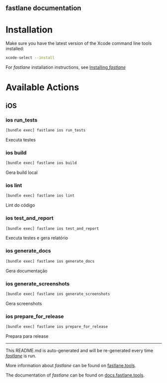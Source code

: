 fastlane documentation
----

# Installation

Make sure you have the latest version of the Xcode command line tools installed:

```sh
xcode-select --install
```

For _fastlane_ installation instructions, see [Installing _fastlane_](https://docs.fastlane.tools/#installing-fastlane)

# Available Actions

## iOS

### ios run_tests

```sh
[bundle exec] fastlane ios run_tests
```

Executa testes

### ios build

```sh
[bundle exec] fastlane ios build
```

Gera build local

### ios lint

```sh
[bundle exec] fastlane ios lint
```

Lint do código

### ios test_and_report

```sh
[bundle exec] fastlane ios test_and_report
```

Executa testes e gera relatório

### ios generate_docs

```sh
[bundle exec] fastlane ios generate_docs
```

Gera documentação

### ios generate_screenshots

```sh
[bundle exec] fastlane ios generate_screenshots
```

Gera screenshots

### ios prepare_for_release

```sh
[bundle exec] fastlane ios prepare_for_release
```

Prepara para release

----

This README.md is auto-generated and will be re-generated every time [_fastlane_](https://fastlane.tools) is run.

More information about _fastlane_ can be found on [fastlane.tools](https://fastlane.tools).

The documentation of _fastlane_ can be found on [docs.fastlane.tools](https://docs.fastlane.tools).
